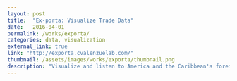 ```yaml
---
layout: post
title:  "Ex-porta: Visualize Trade Data"
date:   2016-04-01
permalink: /works/exporta/
categories: data, visualization
external_link: true
link: "http://exporta.cvalenzuelab.com/"
thumbnail: /assets/images/works/exporta/thumbnail.png
description: "Visualize and listen to America and the Caribbean's foreign trade data."
---
```

